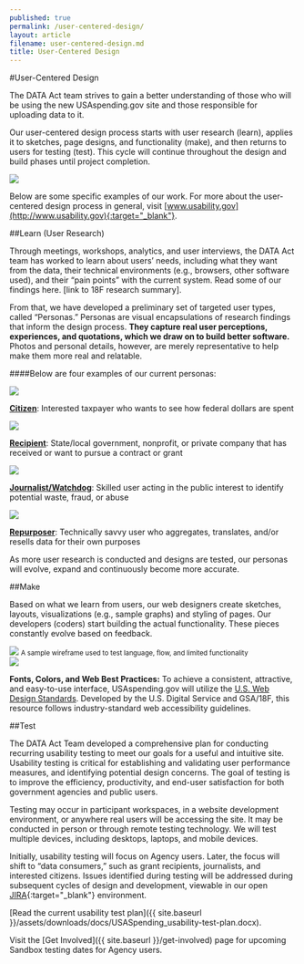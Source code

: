 ```yaml
---
published: true
permalink: /user-centered-design/
layout: article
filename: user-centered-design.md
title: User-Centered Design
---
```



#User-Centered Design

The DATA Act team strives to gain a better understanding of those who will be using the new USAspending.gov site and those responsible for uploading data to it.

Our user-centered design process starts with user research (learn), applies it to sketches, page designs, and functionality (make), and then returns to users for testing (test). This cycle will continue throughout the design and build phases until project completion.


<img class="learn-test-make" src="{{ site.baseurl }}/assets/graphics/learn-test-make.svg">


Below are some specific examples of our work.  For more about the user-centered design process in general, visit [www.usability.gov](http://www.usability.gov){:target="_blank"}.


##Learn (User Research)

Through meetings, workshops, analytics, and user interviews, the DATA Act team has worked to learn about users’ needs, including what they want from the data, their technical environments (e.g., browsers, other software used), and their “pain points” with the current system.  Read some of our findings here. [link to 18F research summary].

From that, we have developed a preliminary set of targeted user types, called “Personas.” Personas are visual encapsulations of research findings that inform the design process. **They capture real user perceptions, experiences, and quotations, which we draw on to build better software.** Photos and personal details, however, are merely representative to help make them more real and relatable.

####Below are four examples of our current personas:

<div class="row">
    <div class="col-md-6 persona-block">
        <div class="cell">
            <img src="{{ site.baseurl }}/assets/img/user_personas/citizen_mug.jpg" class="img-responsive img-circle">
        </div>
        <p><a href="{{ site.baseurl }}/assets/downloads/user_personas/Citizen_user_persona.pdf"><strong>Citizen</strong></a>: Interested taxpayer who wants to see how federal dollars are spent</p>
    </div>
    <div class="col-md-6 persona-block">
        <div class="cell">
            <img src="{{ site.baseurl }}/assets/img/user_personas/recipient_mug.jpg" class="img-responsive img-circle">
        </div>
        <p><a href="{{ site.baseurl }}/assets/downloads/user_personas/Recipient_user_persona.pdf"><strong>Recipient</strong></a>: State/local government, nonprofit, or private company that has received or want to pursue a contract or grant</p>
    </div>
</div>

<div class="row">
    <div class="col-md-6 persona-block">
        <div class="cell">
            <img src="{{ site.baseurl }}/assets/img/user_personas/journalist_mug.jpg" class="img-responsive img-circle">
        </div>
        <p><a href="{{ site.baseurl }}/assets/downloads/user_personas/Journalist_user_persona.pdf"><strong>Journalist/Watchdog</strong></a>: Skilled user acting in the public interest to identify potential waste, fraud, or abuse</p>
    </div>
    <div class="col-md-6 persona-block">
        <div class="cell">
            <img src="{{ site.baseurl }}/assets/img/user_personas/repurposer_mug.jpg" class="img-responsive img-circle">
        </div>
        <p><a href="{{ site.baseurl }}/assets/downloads/user_personas/Repurposer_user_persona.pdf"><strong>Repurposer</strong></a>: Technically savvy user who aggregates, translates, and/or resells data for their own purposes</p>
    </div>
</div>

As more user research is conducted and designs are tested, our personas will evolve, expand and continuously become more accurate.


##Make


<div class="row">
    <div class="col-md-8">
        <p>Based on what we learn from users, our web designers create sketches, layouts, visualizations (e.g., sample graphs) and styling of pages. Our developers (coders) start building the actual functionality. These pieces constantly evolve based on feedback.</p>
        <img src="{{ site.baseurl }}/assets/img/wire-example.jpg" class="img-responsive center-block">
        <small class='text-center center-block'>A sample wireframe used to test language, flow, and limited functionality</small>
    </div>
    <div class="col-md-4 alert-block">
    	<img src="{{ site.baseurl }}/assets/img/18f_style.jpg" class="pull-left">
    	<p><strong>Fonts, Colors, and Web Best Practices:</strong> To achieve a consistent, attractive, and easy-to-use interface, USAspending.gov will utilize the <a href='https://playbook.cio.gov/designstandards/' target="_blank">U.S. Web Design Standards</a>. Developed by the U.S. Digital Service and GSA/18F, this resource follows industry-standard web accessibility guidelines.</p>
    </div>
</div>



##Test

The DATA Act Team developed a comprehensive plan for conducting recurring usability testing to meet our goals for a useful and intuitive site. Usability testing is critical for establishing and validating user performance measures, and identifying potential design concerns. The goal of testing is to improve the efficiency, productivity, and end-user satisfaction for both government agencies and public users.

Testing may occur in participant workspaces, in a website development environment, or anywhere real users will be accessing the site. It may be conducted in person or through remote testing technology.  We will test multiple devices, including desktops, laptops, and mobile devices.

Initially, usability testing will focus on Agency users. Later, the focus will shift to “data consumers,” such as grant recipients, journalists, and interested citizens.  Issues identified during testing will be addressed during subsequent cycles of design and development, viewable in our open [JIRA](https://federal-spending-transparency.atlassian.net/secure/BrowseProjects.jspa?selectedCategory=all&selectedProjectType=all){:target="_blank"} environment.


[Read the current usability test plan]({{ site.baseurl }}/assets/downloads/docs/USASpending_usability-test-plan.docx).

Visit the [Get Involved]({{ site.baseurl }}/get-involved) page for upcoming Sandbox testing dates for Agency users.
